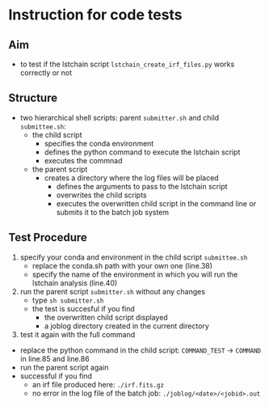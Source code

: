 # Instruction for code tests

## Aim
- to test if the lstchain script `lstchain_create_irf_files.py` works correctly or not

## Structure
- two hierarchical shell scripts: parent `submitter.sh` and child `submittee.sh`:
	- the child script 
		- specifies the conda environment
		- defines the python command to execute the lstchain script
		- executes the commnad
	- the parent script 
	  - creates a directory where the log files will be placed 
		- defines the arguments to pass to the lstchain script
		- overwrites the child scripts
		- executes the overwritten child script in the command line or submits it to the batch job system
 
## Test Procedure
1. specify your conda and environment in the child script `submittee.sh`
	- replace the conda.sh path with your own one (line.38)
	- specify the name of the environment in which you will run the lstchain analysis (line.40)
2. run the parent script `submitter.sh` without any changes
	- type `sh submitter.sh`
	- the test is succesful if you find
	  - the overwritten child script displayed
	  - a joblog directory created in the current directory
3. test it again with the full command
  - replace the python command in the child script: `COMMAND_TEST` &rarr; `COMMAND` in line.85 and line.86
  - run the parent script again
  - successful if you find
    - an irf file produced here: `./irf.fits.gz`
    - no error in the log file of the batch job: `./joblog/<date>/<jobid>.out`
